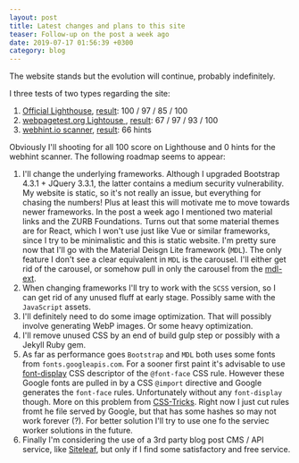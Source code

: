 ```yaml
---
layout: post
title: Latest changes and plans to this site
teaser: Follow-up on the post a week ago
date: 2019-07-17 01:56:39 +0300
category: blog
---
```

The website stands but the evolution will continue, probably indefinitely.

I three tests of two types regarding the site:

1. [Official Lighthouse](https://web.dev/measure), [result](https://lighthouse-dot-webdotdevsite.appspot.com/lh/html?url=https://csaba.page): 100 / 97 / 85 / 100
2. [webpagetest.org Lightouse ](https://www.webpagetest.org/lighthouse), [result](https://www.webpagetest.org/result/190718_GP_4c5e4be4ddfa93794928c92bca912b2f/): 67 / 97 / 93 / 100
3. [webhint.io scanner](https://webhint.io/scanner/), [result](https://webhint.io/scanner/faa4b529-e96f-4771-a76d-e1981c495ce8): 66 hints

Obviously I'll shooting for all 100 score on Lighthouse and 0 hints for the webhint scanner. The following roadmap seems to appear:

1. I'll change the underlying frameworks. Although I upgraded Bootstrap 4.3.1 + JQuery 3.3.1, the latter contains a medium security vulnerability. My website is static, so it's not really an issue, but everything for chasing the numbers! Plus at least this will motivate me to move towards newer frameworks. In the post a week ago I mentioned two material links and the ZURB Foundations. Turns out that some material themes are for React, which I won't use just like Vue or similar frameworks, since I try to be minimalistic and this is static website. I'm pretty sure now that I'll go with the Material Deisgn Lite framework (`MDL`). The only feature I don't see a clear equivalent in `MDL` is the carousel. I'll either get rid of the carousel, or somehow pull in only the carousel from the [mdl-ext](https://github.com/leifoolsen/mdl-ext).
2. When changing frameworks I'll try to work with the `SCSS` version, so I can get rid of any unused fluff at early stage. Possibly same with the `JavaScript` assets.
3. I'll definitely need to do some image optimization. That will possibly involve generating WebP images. Or some heavy optimization.
4. I'll remove unused CSS by an end of build gulp step or possibly with a Jekyll Ruby gem.
5. As far as performance goes `Bootstrap` and `MDL` both uses some fonts from `fonts.googleapis.com`. For a sooner first paint it's advisable to use [font-display](https://developer.mozilla.org/en-US/docs/Web/CSS/@font-face/font-display) CSS descriptor of the `@font-face` CSS rule. However these Google fonts are pulled in by a CSS `@import` directive and Google generates the `font-face` rules. Unfortunately without any `font-display` though. More on this problem from [CSS-Tricks](https://css-tricks.com/google-fonts-and-font-display/). Right now I just cut rules fromt he file served by Google, but that has some hashes so may not work forever (?). For better solution I'll try to use one fo the serviec worker solutions in the future.
6. Finally I'm considering the use of a 3rd party blog post CMS / API service, like [Siteleaf](https://www.siteleaf.com/), but only if I find some satisfactory and free service.
